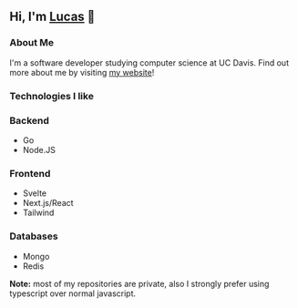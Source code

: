 ## Hi, I'm [Lucas](https://lucaspunz.com) 👋
### About Me
I'm a software developer studying computer science at UC Davis.
Find out more about me by visiting [my website](https://lucaspunz.com)!

### Technologies I like
### Backend
- Go
- Node.JS
### Frontend
- Svelte
- Next.js/React
- Tailwind
### Databases
- Mongo
- Redis

**Note:** most of my repositories are private, also I strongly prefer using typescript over normal javascript.
